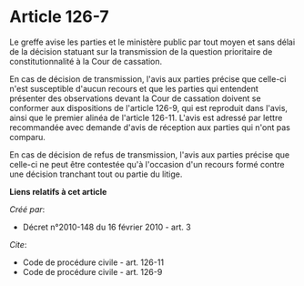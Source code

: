 # Article 126-7

Le greffe avise les parties et le ministère public par tout moyen et sans délai de la décision statuant sur la transmission
de la question prioritaire de constitutionnalité à la Cour de cassation. 

En cas de décision de transmission, l'avis aux parties précise que celle-ci n'est susceptible d'aucun recours et que les
parties qui entendent présenter des observations devant la Cour de cassation doivent se conformer aux dispositions de
l'article 126-9, qui est reproduit dans l'avis, ainsi que le premier alinéa de l'article 126-11. L'avis est adressé par
lettre recommandée avec demande d'avis de réception aux parties qui n'ont pas comparu. 

En cas de décision de refus de transmission, l'avis aux parties précise que celle-ci ne peut être contestée qu'à l'occasion
d'un recours formé contre une décision tranchant tout ou partie du litige.

**Liens relatifs à cet article**

_Créé par_:

  - Décret n°2010-148 du 16 février 2010 - art. 3

_Cite_:

  - Code de procédure civile - art. 126-11
  - Code de procédure civile - art. 126-9
